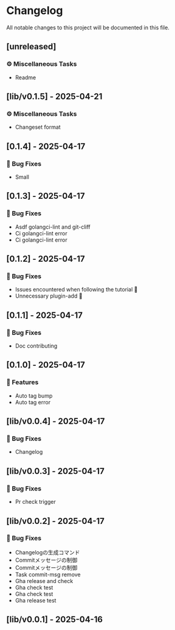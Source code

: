 # Changelog

All notable changes to this project will be documented in this file.

## [unreleased]

### ⚙️ Miscellaneous Tasks

- Readme

## [lib/v0.1.5] - 2025-04-21

### ⚙️ Miscellaneous Tasks

- Changeset format

## [0.1.4] - 2025-04-17

### 🐛 Bug Fixes

- Small

## [0.1.3] - 2025-04-17

### 🐛 Bug Fixes

- Asdf golangci-lint and git-cliff
- Ci golangci-lint error
- Ci golangci-lint error

## [0.1.2] - 2025-04-17

### 🐛 Bug Fixes

- Issues encountered when following the tutorial 🐛
- Unnecessary plugin-add 🐛

## [0.1.1] - 2025-04-17

### 🐛 Bug Fixes

- Doc contributing

## [0.1.0] - 2025-04-17

### 🚀 Features

- Auto tag bump
- Auto tag error

## [lib/v0.0.4] - 2025-04-17

### 🐛 Bug Fixes

- Changelog

## [lib/v0.0.3] - 2025-04-17

### 🐛 Bug Fixes

- Pr check trigger

## [lib/v0.0.2] - 2025-04-17

### 🐛 Bug Fixes

- Changelogの生成コマンド
- Commitメッセージの制御
- Commitメッセージの制御
- Task commit-msg remove
- Gha release and check
- Gha check test
- Gha check test
- Gha release test

## [lib/v0.0.1] - 2025-04-16

<!-- generated by git-cliff -->
